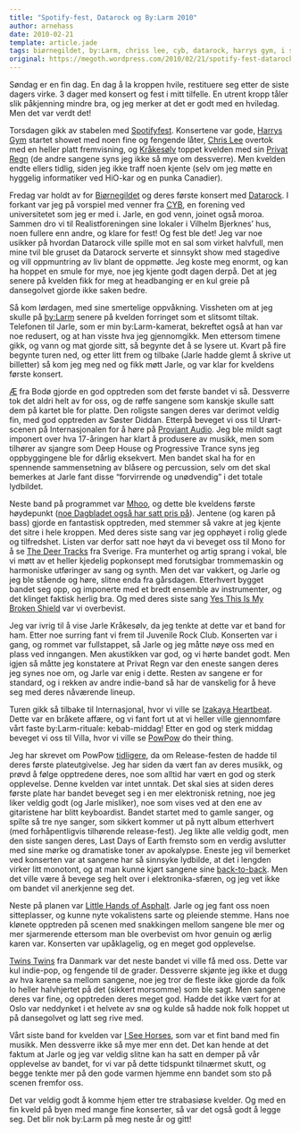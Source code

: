 ```yaml
---
title: "Spotify-fest, Datarock og By:Larm 2010"
author: arnehass
date: 2010-02-21
template: article.jade
tags: biørnegildet, by:Larm, chriss lee, cyb, datarock, harrys gym, i see horses, izakaya heartbeat, kråkesølv, last days of earth, little hands of asphalt, mhoo, powpow, privat regn, proviant audio, realistforeningen, rf, spotify, the deer tracks, twins twins, yes this is mye broken shield, æ
original: https://megoth.wordpress.com/2010/02/21/spotify-fest-datarock-og-bylarm-2010/
---
```


<p>Søndag er en fin dag. En dag å la kroppen hvile, restituere seg etter de siste dagers virke. 3 dager med konsert og fest i mitt tilfelle. En utrent kropp tåler slik påkjenning mindre bra, og jeg merker at det er godt med en hviledag. Men det var verdt det!</p>
<span class="more"></span>
<p>Torsdagen gikk av stabelen med <a href="http://www.spotify.com/blog/archives/2010/02/09/spotify-premium-norway-party-time/">Spotifyfest</a>. Konsertene var gode, <a href="http://www.myspace.com/harrysgym">Harrys Gym</a> startet showet med noen fine og fengende låter, <a href="http://chrislee.no/">Chris Lee</a> overtok med en heller platt fremvisning, og <a href="http://www.myspace.com/krakesolv">Kråkesølv</a> toppet kvelden med sin <a href="http://open.spotify.com/track/2V7blkHK37lkYcMCQZUhEp">Privat Regn</a> (de andre sangene syns jeg ikke så mye om dessverre). Men kvelden endte ellers tidlig, siden jeg ikke traff noen kjente (selv om jeg møtte en hyggelig informatiker ved HiO-kar og en punka Canadier).</p>
<p>Fredag var holdt av for <a href="http://gildet.realistforeningen.no/">Biørnegildet</a> og deres første konsert med <a href="http://www.datarockmusic.com/">Datarock</a>. I forkant var jeg på vorspiel med venner fra <a href="http://cyb.no">CYB</a>, en forening ved universitetet som jeg er med i. Jarle, en god venn, joinet også moroa. Sammen dro vi til Realistforeningen sine lokaler i Vilhelm Bjerknes’ hus, noen fullere enn andre, og klare for fest! Og fest ble det! Jeg var noe usikker på hvordan Datarock ville spille mot en sal som virket halvfull, men mine tvil ble gruset da Datarock serverte et sinnsykt show med stagedive og vill oppmuntring av liv blant de oppmøtte. Jeg koste meg enormt, og kan ha hoppet en smule for mye, noe jeg kjente godt dagen derpå. Det at jeg senere på kvelden fikk for meg at headbanging er en kul greie på dansegolvet gjorde ikke saken bedre.</p>
<p>Så kom lørdagen, med sine smertelige oppvåkning. Vissheten om at jeg skulle på <a href="http://bylarm.no/">by:Larm</a> senere på kvelden forringet som et slitsomt tiltak. Telefonen til Jarle, som er min by:Larm-kamerat, bekreftet også at han var noe redusert, og at han visste hva jeg gjennomgikk. Men ettersom timene gikk, og vann og mat gjorde sitt, så begynte det å se lysere ut. Kvart på fire begynte turen ned, og etter litt frem og tilbake (Jarle hadde glemt å skrive ut billetter) så kom jeg meg ned og fikk møtt Jarle, og var klar for kveldens første konsert.</p>
<p><a href="http://www.myspace.com/enehersker">Æ</a> fra Bodø gjorde en god opptreden som det første bandet vi så. Dessverre tok det aldri helt av for oss, og de røffe sangene som kanskje skulle satt dem på kartet ble for platte. Den roligste sangen deres var derimot veldig fin, med god opptreden av Søster Diddan. Etterpå beveget vi oss til Urørt-scenen på Internasjonalen for å høre på <a href="http://www.myspace.com/proviantaudio">Proviant Audio</a>. Jeg ble mildt sagt imponert over hva 17-åringen har klart å produsere av musikk, men som tilhører av sjangre som Deep House og Progressive Trance syns jeg oppbyggingene ble for dårlig eksekvert. Men bandet skal ha for en spennende sammensetning av blåsere og percussion, selv om det skal bemerkes at Jarle fant disse “forvirrende og unødvendig” i det totale lydbildet.</p>
<p>Neste band på programmet var <a href="http://www.myspace.com/mhoomusic">Mhoo</a>, og dette ble kveldens første høydepunkt (<a href="http://www.dagbladet.no/2010/02/19/kultur/musikk/musikkanmeldelser/anmeldelser/mhoo/10499426/">noe Dagbladet også har satt pris på</a>). Jentene (og karen på bass) gjorde en fantastisk opptreden, med stemmer så vakre at jeg kjente det sitre i hele kroppen. Med deres siste sang var jeg opphøyet i rolig glede og tilfredshet. Listen var derfor satt noe høyt da vi beveget oss til Mono for å se <a href="http://www.myspace.com/thedeertracks">The Deer Tracks</a> fra Sverige. Fra munterhet og artig sprang i vokal, ble vi møtt av et heller kjedelig popkonsept med forutsigbar trommemaskin og harmoniske utføringer av sang og synth. Men det var vakkert, og Jarle og jeg ble stående og høre, slitne enda fra gårsdagen. Etterhvert bygget bandet seg opp, og imponerte med et bredt ensemble av instrumenter, og det klinget faktisk herlig bra. Og med deres siste sang <a href="http://open.spotify.com/track/53lXbpWYgxXjSaaWWE5gVS">Yes This Is My Broken Shield</a> var vi overbevist.</p>
<p>Jeg var ivrig til å vise Jarle Kråkesølv, da jeg tenkte at dette var et band for ham. Etter noe surring fant vi frem til Juvenile Rock Club. Konserten var i gang, og rommet var fullstappet, så Jarle og jeg måtte nøye oss med en plass ved inngangen. Men akustikken var god, og vi hørte bandet godt. Men igjen så måtte jeg konstatere at Privat Regn var den eneste sangen deres jeg synes noe om, og Jarle var enig i dette. Resten av sangene er for standard, og i rekken av andre indie-band så har de vanskelig for å heve seg med deres nåværende lineup.</p>
<p>Turen gikk så tilbake til Internasjonal, hvor vi ville se <a href="http://www.myspace.com/izakayaheartbeat">Izakaya Heartbeat</a>. Dette var en bråkete affære, og vi fant fort ut at vi heller ville gjennomføre vårt faste by:Larm-rituale: kebab-middag! Etter en god og sterk middag beveget vi oss til Villa, hvor vi ville se <a href="http://www.myspace.com/powpow2">PowPow</a> do their thing.</p>
<p>Jeg har skrevet om PowPow <a href="http://megoth.wordpress.com/2007/11/30/pow-pow-leaving-las-palmas-release-party/">tidligere</a>, da om Release-festen de hadde til deres første plateutgivelse. Jeg har siden da vært fan av deres musikk, og prøvd å følge opptredene deres, noe som alltid har vært en god og sterk opplevelse. Denne kvelden var intet unntak. Det skal sies at siden deres første plate har bandet beveget seg i en mer elektronisk retning, noe jeg liker veldig godt (og Jarle misliker), noe som vises ved at den ene av gitaristene har blitt keyboardist. Bandet startet med to gamle sanger, og spilte så tre nye sanger, som sikkert kommer ut på nytt album etterhvert (med forhåpentligvis tilhørende release-fest). Jeg likte alle veldig godt, men den siste sangen deres, Last Days of Earth fremsto som en verdig avslutter med sine mørke og dramatiske toner av apokalypse. Eneste jeg vil bemerket ved konserten var at sangene har så sinnsyke lydbilde, at det i lengden virker litt monotont, og at man kunne kjørt sangene sine <a href="http://www.answers.com/topic/back-to-back">back-to-back</a>. Men det ville være å bevege seg helt over i elektronika-sfæren, og jeg vet ikke om bandet vil anerkjenne seg det.</p>
<p>Neste på planen var <a href="http://www.myspace.com/thelittlehandsofasphalt">Little Hands of Asphalt</a>. Jarle og jeg fant oss noen sitteplasser, og kunne nyte vokalistens sarte og pleiende stemme. Hans noe klønete opptreden på scenen med snakkingen mellom sangene ble mer og mer sjarmerende ettersom man ble overbevist om hvor genuin og ærlig karen var. Konserten var upåklagelig, og en meget god opplevelse.</p>
<p><a href="http://twinstwinsmusic.com/">Twins Twins</a> fra Danmark var det neste bandet vi ville få med oss. Dette var kul indie-pop, og fengende til de grader. Dessverre skjønte jeg ikke et dugg av hva karene sa mellom sangene, noe jeg tror de fleste ikke gjorde da folk lo heller halvhjertet på det (sikkert morsomme) som ble sagt. Men sangene deres var fine, og opptreden deres meget god. Hadde det ikke vært for at Oslo var neddynket i et helvete av snø og kulde så hadde nok folk hoppet ut på dansegolvet og latt seg rive med.</p>
<p>Vårt siste band for kvelden var <a href="http://www.myspace.com/iseehorses">I See Horses</a>, som var et fint band med fin musikk. Men dessverre ikke så mye mer enn det. Det kan hende at det faktum at Jarle og jeg var veldig slitne kan ha satt en demper på vår opplevelse av bandet, for vi var på dette tidspunkt tilnærmet skutt, og begge tenkte mer på den gode varmen hjemme enn bandet som sto på scenen fremfor oss.</p>
<p>Det var veldig godt å komme hjem etter tre strabasiøse kvelder. Og med en fin kveld på byen med mange fine konserter, så var det også godt å legge seg. Det blir nok by:Larm på meg neste år og gitt!</p>
